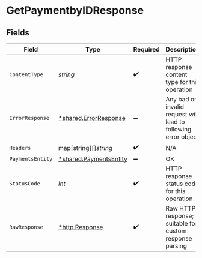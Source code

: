 # GetPaymentbyIDResponse


## Fields

| Field                                                                  | Type                                                                   | Required                                                               | Description                                                            |
| ---------------------------------------------------------------------- | ---------------------------------------------------------------------- | ---------------------------------------------------------------------- | ---------------------------------------------------------------------- |
| `ContentType`                                                          | *string*                                                               | :heavy_check_mark:                                                     | HTTP response content type for this operation                          |
| `ErrorResponse`                                                        | [*shared.ErrorResponse](../../../pkg/models/shared/errorresponse.md)   | :heavy_minus_sign:                                                     | Any bad or invalid request will lead to following error object         |
| `Headers`                                                              | map[string][]*string*                                                  | :heavy_check_mark:                                                     | N/A                                                                    |
| `PaymentsEntity`                                                       | [*shared.PaymentsEntity](../../../pkg/models/shared/paymentsentity.md) | :heavy_minus_sign:                                                     | OK                                                                     |
| `StatusCode`                                                           | *int*                                                                  | :heavy_check_mark:                                                     | HTTP response status code for this operation                           |
| `RawResponse`                                                          | [*http.Response](https://pkg.go.dev/net/http#Response)                 | :heavy_check_mark:                                                     | Raw HTTP response; suitable for custom response parsing                |